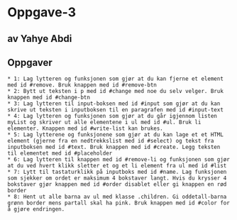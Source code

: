 # Oppgave-3
 ## av Yahye Abdi
 
 ## Oppgaver
    * 1: Lag lytteren og funksjonen som gjør at du kan fjerne et element med id #remove. Bruk knappen med id #remove-btn
    * 2: Bytt ut teksten i p med id #change med noe du selv velger. Bruk knappen med id #change-btn
    * 3: Lag lytteren til input-boksen med id #input som gjør at du kan skrive ut teksten i inputboksen til en paragrafen med id #input-text
    * 4: Lag lytteren og funksjonen som gjør at du går igjennom listen myList og skriver ut alle elementene i ul med id #ul. Bruk li elementer. Knappen med id #write-list kan brukes.
    * 5: Lag lytterene og funksjonene som gjør at du kan lage et et HTML element (gjerne fra en nedtrekkslist med id #select) og tekst fra inputboksen med id #text. Bruk knappen med id #create. Legg teksten til elementet med id #placeholder
    * 6: Lag lytteren til knappen med id #remove-li og funksjonen som gjør at du ved hvert klikk sletter et og et li element fra ul med id #list
    * 7: Lytt til tastaturklikk på inputboks med id #name. Lag funksjonen som sjekker om ordet er maksimum 4 bokstaver langt. Hvis du krysser 4 bokstaver gjør knappen med id #order disablet eller gi knappen en rød border
    * 8: Hent ut alle barna av ul med klasse .children. Gi oddetall-barna grønn border mens partall skal ha pink. Bruk knappen med id #color for å gjøre endringen.

